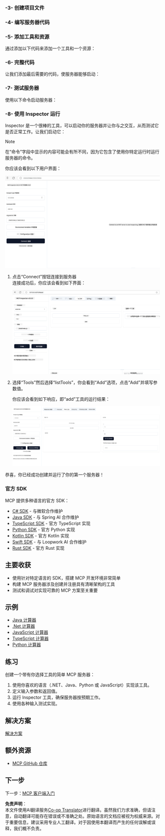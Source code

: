 <!--
CO_OP_TRANSLATOR_METADATA:
{
  "original_hash": "37563349cd6894fe00489bf3b4d488ae",
  "translation_date": "2025-06-02T10:28:04+00:00",
  "source_file": "03-GettingStarted/01-first-server/README.md",
  "language_code": "zh"
}
-->
### -3- 创建项目文件

### -4- 编写服务器代码

### -5- 添加工具和资源

通过添加以下代码来添加一个工具和一个资源：

### -6- 完整代码

让我们添加最后需要的代码，使服务器能够启动：

### -7- 测试服务器

使用以下命令启动服务器：

### -8- 使用 Inspector 运行

Inspector 是一个很棒的工具，可以启动你的服务器并让你与之交互，从而测试它是否正常工作。让我们启动它：

> [!NOTE]
> 在“命令”字段中显示的内容可能会有所不同，因为它包含了使用你特定运行时运行服务器的命令。

你应该会看到以下用户界面：

![Connect](../../../../translated_images/connect.141db0b2bd05f096fb1dd91273771fd8b2469d6507656c3b0c9df4b3c5473929.zh.png)

1. 点击“Connect”按钮连接到服务器  
   连接成功后，你应该会看到如下界面：

   ![Connected](../../../../translated_images/connected.73d1e042c24075d386cacdd4ee7cd748c16364c277d814e646ff2f7b5eefde85.zh.png)

2. 选择“Tools”然后选择“listTools”，你会看到“Add”选项，点击“Add”并填写参数值。

   你应该会看到如下响应，即“add”工具的运行结果：

   ![Result of running add](../../../../translated_images/ran-tool.a5a6ee878c1369ec1e379b81053395252a441799dbf23416c36ddf288faf8249.zh.png)

恭喜，你已经成功创建并运行了你的第一个服务器！

### 官方 SDK

MCP 提供多种语言的官方 SDK：  
- [C# SDK](https://github.com/modelcontextprotocol/csharp-sdk) - 与微软合作维护  
- [Java SDK](https://github.com/modelcontextprotocol/java-sdk) - 与 Spring AI 合作维护  
- [TypeScript SDK](https://github.com/modelcontextprotocol/typescript-sdk) - 官方 TypeScript 实现  
- [Python SDK](https://github.com/modelcontextprotocol/python-sdk) - 官方 Python 实现  
- [Kotlin SDK](https://github.com/modelcontextprotocol/kotlin-sdk) - 官方 Kotlin 实现  
- [Swift SDK](https://github.com/modelcontextprotocol/swift-sdk) - 与 Loopwork AI 合作维护  
- [Rust SDK](https://github.com/modelcontextprotocol/rust-sdk) - 官方 Rust 实现  

## 主要收获

- 使用针对特定语言的 SDK，搭建 MCP 开发环境非常简单  
- 构建 MCP 服务器涉及创建并注册具有清晰架构的工具  
- 测试和调试对实现可靠的 MCP 方案至关重要  

## 示例

- [Java 计算器](../samples/java/calculator/README.md)  
- [.Net 计算器](../../../../03-GettingStarted/samples/csharp)  
- [JavaScript 计算器](../samples/javascript/README.md)  
- [TypeScript 计算器](../samples/typescript/README.md)  
- [Python 计算器](../../../../03-GettingStarted/samples/python)  

## 练习

创建一个带有你选择工具的简单 MCP 服务器：  
1. 使用你喜欢的语言（.NET、Java、Python 或 JavaScript）实现该工具。  
2. 定义输入参数和返回值。  
3. 运行 Inspector 工具，确保服务器按预期工作。  
4. 使用各种输入测试实现。  

## 解决方案

[解决方案](./solution/README.md)

## 额外资源

- [MCP GitHub 仓库](https://github.com/microsoft/mcp-for-beginners)

## 下一步

下一步：[MCP 客户端入门](/03-GettingStarted/02-client/README.md)

**免责声明**：  
本文件使用AI翻译服务[Co-op Translator](https://github.com/Azure/co-op-translator)进行翻译。虽然我们力求准确，但请注意，自动翻译可能存在错误或不准确之处。原始语言的文档应被视为权威来源。对于重要信息，建议采用专业人工翻译。对于因使用本翻译而产生的任何误解或误释，我们概不负责。